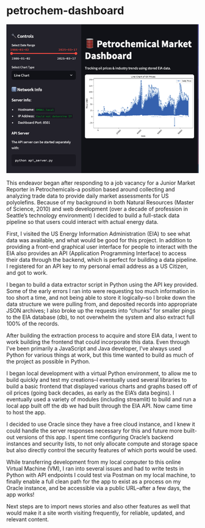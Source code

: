 # petrochem-dashboard

![frontend](public/app1.png)

This endeavor began after responding to a job vacancy for a Junior Market Reporter in Petrochemicals–a position based around collecting and analyzing trade data to provide daily market assessments for US polyolefins. Because of my background in both Natural Resources (Master of Science, 2010) and web development (over a decade of profession in Seattle’s technology environment) I decided to build a full-stack data pipeline so that users could interact with actual energy data.

First, I visited the US Energy Information Administration (EIA) to see what data was available, and what would be good for this project. In addition to providing a front-end graphical user interface for people to interact with the EIA also provides an API (Application Programming Interface) to access their data through the backend, which is perfect for building a data pipeline. I registered for an API key to my personal email address as a US Citizen, and got to work.

I began to build a data extractor script in Python using the API key provided. Some of the early errors I ran into were requesting too much information in too short a time, and not being able to store it logically–so I broke down the data structure we were pulling from, and deposited records into appropriate JSON archives; I also broke up the requests into “chunks” for smaller pings to the EIA database (db), to not overwhelm the system and also extract full 100% of the records.

After building the extraction process to acquire and store EIA data, I went to work building the frontend that could incorporate this data. Even through I’ve been primarily a JavaScript and Java developer, I’ve always used Python for various things at work, but this time wanted to build as much of the project as possible in Python.

I began local development with a virtual Python environment, to allow me to build quickly and test my creations–I eventually used several libraries to build a basic frontend that displayed various charts and graphs based off of oil prices (going back decades, as early as the EIA’s data begins). I eventually used a variety of modules (including streamlit) to build and run a local app built off the db we had built through the EIA API. Now came time to host the app.

I decided to use Oracle since they have a free cloud instance, and I knew it could handle the server responses necessary for this and future more built-out versions of this app. I spent time configuring Oracle’s backend instances and security lists, to not only allocate compute and storage space but also directly control the security features of which ports would be used.

While transferring development from my local computer to this online Virtual Machine (VM), I ran into several issues and had to write tests in Python with API endpoints I could test via Postman on my local machine, to finally enable a full clean path for the app to exist as a process on my Oracle instance, and be accessible via a public URL–after a few days, the app works!

Next steps are to import news stories and also other features as well that would make it a site worth visiting frequently, for reliable, updated, and relevant content.
